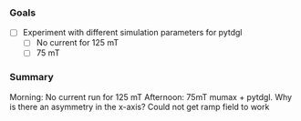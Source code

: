 ### Goals
- [ ] Experiment with different simulation parameters for pytdgl
	- [ ] No current for 125 mT
	- [ ] 75 mT

### Summary
Morning: No current run for 125 mT
Afternoon: 75mT mumax + pytdgl. Why is there an asymmetry in the x-axis?
Could not get ramp field to work
